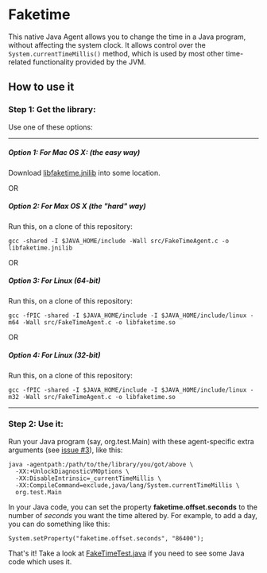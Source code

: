 # Faketime

This native Java Agent allows you to change the time in a Java program, without affecting the system clock. It allows control over the `System.currentTimeMillis()` method, which is used by most other time-related functionality provided by the JVM.

## How to use it

### Step 1: Get the library:

Use one of these options:

<hr>

##### Option 1: For Mac OS X: (the easy way)

Download [libfaketime.jnilib](https://github.com/arvindsv/faketime/blob/master/lib/mac/libfaketime.jnilib?raw=true) into some location.

OR

##### Option 2: For Max OS X (the "hard" way)

Run this, on a clone of this repository:

```
gcc -shared -I $JAVA_HOME/include -Wall src/FakeTimeAgent.c -o libfaketime.jnilib
```

OR

##### Option 3: For Linux (64-bit)

Run this, on a clone of this repository:

```
gcc -fPIC -shared -I $JAVA_HOME/include -I $JAVA_HOME/include/linux -m64 -Wall src/FakeTimeAgent.c -o libfaketime.so
```

OR

##### Option 4: For Linux (32-bit)

Run this, on a clone of this repository:

```
gcc -fPIC -shared -I $JAVA_HOME/include -I $JAVA_HOME/include/linux -m32 -Wall src/FakeTimeAgent.c -o libfaketime.so
```

<hr>

### Step 2: Use it:

Run your Java program (say, org.test.Main) with these agent-specific extra arguments (see [issue #3](https://github.com/arvindsv/faketime/issues/3)), like this:

```
java -agentpath:/path/to/the/library/you/got/above \
  -XX:+UnlockDiagnosticVMOptions \
  -XX:DisableIntrinsic=_currentTimeMillis \
  -XX:CompileCommand=exclude,java/lang/System.currentTimeMillis \
  org.test.Main
```

In your Java code, you can set the property **faketime.offset.seconds** to the number of *seconds* you want the time altered by. For example, to add a day, you can do something like this:

```
System.setProperty("faketime.offset.seconds", "86400");
```
        
That's it! Take a look at [FakeTimeTest.java](https://github.com/arvindsv/faketime/blob/master/FakeTimeTest.java) if you need to see some Java code which uses it.
